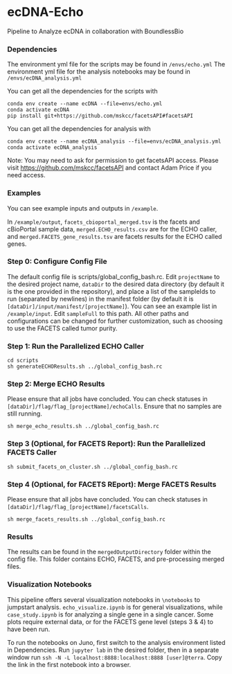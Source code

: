 # ecDNA-Echo
Pipeline to Analyze ecDNA in collaboration with BoundlessBio

### Dependencies

The environment yml file for the scripts may be found in ```/envs/echo.yml```
The environment yml file for the analysis notebooks may be found in ```/envs/ecDNA_analysis.yml```

You can get all the dependencies for the scripts with 

```
conda env create --name ecDNA --file=envs/echo.yml
conda activate ecDNA
pip install git+https://github.com/mskcc/facetsAPI#facetsAPI
```

You can get all the dependencies for analysis with 

```
conda env create --name ecDNA_analysis --file=envs/ecDNA_analysis.yml
conda activate ecDNA_analysis
```

Note: You may need to ask for permission to get facetsAPI access. Please visit https://github.com/mskcc/facetsAPI and contact Adam Price if you need access.

### Examples

You can see example inputs and outputs in ```/example```.

In ```/example/output```, ```facets_cbioportal_merged.tsv``` is the facets and cBioPortal sample data, ```merged.ECHO_results.csv``` are for the ECHO caller, and ```merged.FACETS_gene_results.tsv``` are facets results for the ECHO called genes.

### Step 0: Configure Config File

The default config file is scripts/global_config_bash.rc.
Edit ```projectName``` to the desired project name, ```dataDir``` to the desired data directory (by default it is the one provided in the repository), and place a list of the sampleIds to run (separated by newlines) in the manifest folder (by default it is ```[dataDir]/input/manifest/[projectName]```). You can see an example list in ```/example/input```. Edit ```sampleFull``` to this path. All other paths and configurations can be changed for further customization, such as choosing to use the FACETS called tumor purity.

### Step 1: Run the Parallelized ECHO Caller

```
cd scripts
sh generateECHOResults.sh ../global_config_bash.rc
```

### Step 2: Merge ECHO Results

Please ensure that all jobs have concluded. You can check statuses in ```[dataDir]/flag/flag_[projectName]/echoCalls```. Ensure that no samples are still running.

```
sh merge_echo_results.sh ../global_config_bash.rc
```

### Step 3 (Optional, for FACETS Report): Run the Parallelized FACETS Caller

```
sh submit_facets_on_cluster.sh ../global_config_bash.rc
```

### Step 4 (Optional, for FACETS REport): Merge FACETS Results

Please ensure that all jobs have concluded. You can check statuses in ```[dataDir]/flag/flag_[projectName]/facetsCalls```.

```
sh merge_facets_results.sh ../global_config_bash.rc
```

### Results

The results can be found in the ```mergedOutputDirectory``` folder within the config file. This folder contains ECHO, FACETS, and pre-processing merged files.

### Visualization Notebooks

This pipeline offers several visualization notebooks in ```\notebooks``` to jumpstart analysis. ```echo_visualize.ipynb``` is for general visualizations, while ```case_study.ipynb``` is for analyzing a single gene in a single cancer. Some plots require external data, or for the FACETS gene level (steps 3 & 4) to have been run.

To run the notebooks on Juno, first switch to the analysis environment listed in Dependencies. Run ```jupyter lab``` in the desired folder, then in a separate window run ```ssh -N -L localhost:8888:localhost:8888 [user]@terra```. Copy the link in the first notebook into a browser.